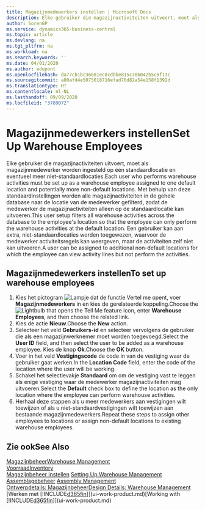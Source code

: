 ```yaml
---
title: Magazijnmedewerkers instellen | Microsoft Docs
description: Elke gebruiker die magazijnactiviteiten uitvoert, moet als magazijnmedewerker worden ingesteld op één standaardlocatie en eventueel meer niet-standaardlocaties.
author: SorenGP
ms.service: dynamics365-business-central
ms.topic: article
ms.devlang: na
ms.tgt_pltfrm: na
ms.workload: na
ms.search.keywords: ''
ms.date: 04/01/2020
ms.author: edupont
ms.openlocfilehash: da77cb1bc36681ec0cdbbe815c306042b5c8f13c
ms.sourcegitcommit: a80afd4e5075018716efad76d82a54e158f1392d
ms.translationtype: HT
ms.contentlocale: nl-NL
ms.lasthandoff: 09/09/2020
ms.locfileid: "3789072"
---
```

# <a name="set-up-warehouse-employees"></a><span data-ttu-id="7f7e3-103">Magazijnmedewerkers instellen</span><span class="sxs-lookup"><span data-stu-id="7f7e3-103">Set Up Warehouse Employees</span></span>
<span data-ttu-id="7f7e3-104">Elke gebruiker die magazijnactiviteiten uitvoert, moet als magazijnmedewerker worden ingesteld op één standaardlocatie en eventueel meer niet-standaardlocaties.</span><span class="sxs-lookup"><span data-stu-id="7f7e3-104">Each user who performs warehouse activities must be set up as a warehouse employee assigned to one default location and potentially more non-default locations.</span></span> <span data-ttu-id="7f7e3-105">Met behulp van deze standaardinstellingen worden alle magazijnactiviteiten in de gehele database naar de locatie van de medewerker gefilterd, zodat de medewerker de magazijnactiviteiten alleen op de standaardlocatie kan uitvoeren.</span><span class="sxs-lookup"><span data-stu-id="7f7e3-105">This user setup filters all warehouse activities across the database to the employee's location so that the employee can only perform the warehouse activities at the default location.</span></span> <span data-ttu-id="7f7e3-106">Een gebruiker kan aan extra, niet-standaardlocaties worden toegewezen, waarvoor de medewerker activiteitsregels kan weergeven, maar de activiteiten zelf niet kan uitvoeren.</span><span class="sxs-lookup"><span data-stu-id="7f7e3-106">A user can be assigned to additional non-default locations for which the employee can view activity lines but not perform the activities.</span></span>

## <a name="to-set-up-warehouse-employees"></a><span data-ttu-id="7f7e3-107">Magazijnmedewerkers instellen</span><span class="sxs-lookup"><span data-stu-id="7f7e3-107">To set up warehouse employees</span></span>  
1.  <span data-ttu-id="7f7e3-108">Kies het pictogram ![Lampje dat de functie Vertel me opent](media/ui-search/search_small.png "Vertel me wat u wilt doen"), voer **Magazijnmedewerkers** in en kies de gerelateerde koppeling.</span><span class="sxs-lookup"><span data-stu-id="7f7e3-108">Choose the ![Lightbulb that opens the Tell Me feature](media/ui-search/search_small.png "Tell me what you want to do") icon, enter **Warehouse Employees**, and then choose the related link.</span></span>  
2. <span data-ttu-id="7f7e3-109">Kies de actie **Nieuw**.</span><span class="sxs-lookup"><span data-stu-id="7f7e3-109">Choose the **New** action.</span></span>  
3. <span data-ttu-id="7f7e3-110">Selecteer het veld **Gebruikers-id** en selecteer vervolgens de gebruiker die als een magazijnwerknemer moet worden toegevoegd.</span><span class="sxs-lookup"><span data-stu-id="7f7e3-110">Select the **User ID** field, and then select the user to be added as a warehouse employee.</span></span> <span data-ttu-id="7f7e3-111">Kies de knop **Ok**.</span><span class="sxs-lookup"><span data-stu-id="7f7e3-111">Choose the **OK** button.</span></span>  
6.  <span data-ttu-id="7f7e3-112">Voer in het veld **Vestigingscode** de code in van de vestiging waar de gebruiker gaat werken.</span><span class="sxs-lookup"><span data-stu-id="7f7e3-112">In the **Location Code** field, enter the code of the location where the user will be working.</span></span>  
7.  <span data-ttu-id="7f7e3-113">Schakel het selectievakje **Standaard** om om de vestiging vast te leggen als enige vestiging waar de medewerker magazijnactiviteiten mag uitvoeren.</span><span class="sxs-lookup"><span data-stu-id="7f7e3-113">Select the **Default** check box to define the location as the only location where the employee can perform warehouse activities.</span></span>  
8.  <span data-ttu-id="7f7e3-114">Herhaal deze stappen als u meer medewerkers aan vestigingen wilt toewijzen of als u niet-standaardvestigingen wilt toewijzen aan bestaande magazijnmedewerkers.</span><span class="sxs-lookup"><span data-stu-id="7f7e3-114">Repeat these steps to assign other employees to locations or assign non-default locations to existing warehouse employees.</span></span>  

## <a name="see-also"></a><span data-ttu-id="7f7e3-115">Zie ook</span><span class="sxs-lookup"><span data-stu-id="7f7e3-115">See Also</span></span>  
[<span data-ttu-id="7f7e3-116">Magazijnbeheer</span><span class="sxs-lookup"><span data-stu-id="7f7e3-116">Warehouse Management</span></span>](warehouse-manage-warehouse.md)  
[<span data-ttu-id="7f7e3-117">Voorraad</span><span class="sxs-lookup"><span data-stu-id="7f7e3-117">Inventory</span></span>](inventory-manage-inventory.md)  
<span data-ttu-id="7f7e3-118">[Magazijnbeheer instellen](warehouse-setup-warehouse.md)   </span><span class="sxs-lookup"><span data-stu-id="7f7e3-118">[Setting Up Warehouse Management](warehouse-setup-warehouse.md)   </span></span>  
<span data-ttu-id="7f7e3-119">[Assemblagebeheer](assembly-assemble-items.md)  </span><span class="sxs-lookup"><span data-stu-id="7f7e3-119">[Assembly Management](assembly-assemble-items.md)  </span></span>  
[<span data-ttu-id="7f7e3-120">Ontwerpdetails: Magazijnbeheer</span><span class="sxs-lookup"><span data-stu-id="7f7e3-120">Design Details: Warehouse Management</span></span>](design-details-warehouse-management.md)  
<span data-ttu-id="7f7e3-121">[Werken met [!INCLUDE[d365fin](includes/d365fin_md.md)]](ui-work-product.md)</span><span class="sxs-lookup"><span data-stu-id="7f7e3-121">[Working with [!INCLUDE[d365fin](includes/d365fin_md.md)]](ui-work-product.md)</span></span>  
